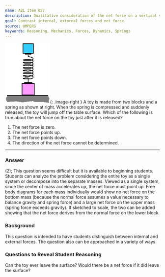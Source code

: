 ```yaml
---
name: A2L Item 027
description: Qualitative consideration of the net force on a vertical spring toy.
goal: Contrast internal, external forces and net force.
source: UMPERG
keywords: Reasoning, Mechanics, Forces, Dynamics, Springs
---
```


![Item027_fig1.gif](../images/Item027_fig1.gif){: .image-right }  A toy
is made from two blocks and a spring as shown at right.  When the spring
is compressed and suddenly released, the toy will jump off the table
surface.  Which of the following is true about the net force on the toy
just after it is released?

1. The net force is zero.
2. The net force points up.
3. The net force points down.
4. The direction of the net force cannot be determined.


<hr/>

### Answer

(2); This question seems difficult but it is available
to beginning students.  Students can analyze the problem considering the
entire toy as a single system or decompose into the separate masses. 
Viewed as a single system, since the center of mass accelerates up, the
net force must point up.  Free body diagrams for each mass individually
would show no net force on the bottom mass (because the normal force
assumes a value necessary to balance gravity and spring force) and a
large net force on the upper mass (spring force exceeds gravity).  If
sketched to scale, the two can be added showing that the net force
derives from the normal force on the lower block.

### Background

This question is intended to have students distinguish between internal
and external forces.  The question also can be approached in a variety
of ways.

### Questions to Reveal Student Reasoning

Can the toy ever leave the surface?  Would there be a net force if it
did leave the surface? 
